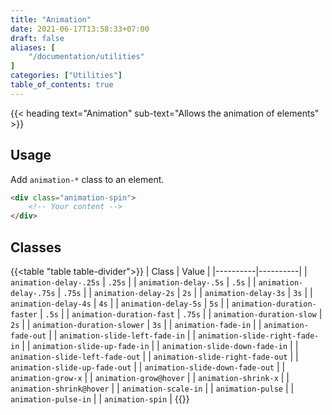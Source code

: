 ```yaml
---
title: "Animation"
date: 2021-06-17T13:58:33+07:00
draft: false
aliases: [
    "/documentation/utilities"
]
categories: ["Utilities"]
table_of_contents: true
---
```


{{< heading text="Animation" sub-text="Allows the animation of elements" >}}

## Usage

Add `animation-*` class to an element.

``` html
<div class="animation-spin">
    <!-- Your content -->
</div>
```

## Classes

{{<table "table table-divider">}}
| Class | Value |
|----------|----------|
| `animation-delay-.25s` | `.25s` |
| `animation-delay-.5s` | `.5s` |
| `animation-delay-.75s` | `.75s` |
| `animation-delay-2s` | `2s` |
| `animation-delay-3s` | `3s` |
| `animation-delay-4s` | `4s` |
| `animation-delay-5s` | `5s` |
| `animation-duration-faster` | `.5s` |
| `animation-duration-fast` | `.75s` |
| `animation-duration-slow` | `2s` |
| `animation-duration-slower` | `3s` |
| `animation-fade-in` |
| `animation-fade-out` |
| `animation-slide-left-fade-in` |
| `animation-slide-right-fade-in` |
| `animation-slide-up-fade-in` |
| `animation-slide-down-fade-in` |
| `animation-slide-left-fade-out` |
| `animation-slide-right-fade-out` |
| `animation-slide-up-fade-out` |
| `animation-slide-down-fade-out` |
| `animation-grow-x` |
| `animation-grow@hover` |
| `animation-shrink-x` |
| `animation-shrink@hover` |
| `animation-scale-in` |
| `animation-pulse` |
| `animation-pulse-in` |
| `animation-spin` |
{{</table>}}
